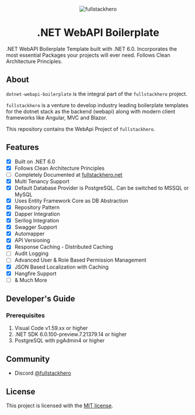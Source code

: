 <p align="center">
    <img src="https://codewithmukesh.com/wp-content/uploads/2021/08/fullstackhero-banner.jpg" alt="fullstackhero">
<h1 align="center">.NET WebAPI Boilerplate</h1>
</p>

.NET WebAPI Boilerplate Template built with .NET 6.0. Incorporates the most essential Packages your projects will ever need. Follows Clean Architecture Principles.

## About
 
`dotnet-webapi-boilerplate` is the integral part of the `fullstackhero` project.

`fullstackhero` is a venture to develop industry leading boilerplate templates for the dotnet stack as the backend (webapi) along with modern client frameworks like Angular, MVC and Blazor.

This repository contains the WebApi Project of `fullstackhero`.

## Features

- [x] Built on .NET 6.0
- [x] Follows Clean Architecture Principles
- [ ] Completely Documented at [fullstackhero.net](https://fullstackhero.net)
- [x] Multi Tenancy Support
- [x] Default Database Provider is PostgreSQL. Can be switched to MSSQL or MySQL
- [x] Uses Entity Framework Core as DB Abstraction
- [x] Repository Pattern
- [x] Dapper Integration
- [x] Serilog Integration
- [x] Swagger Support
- [x] Automapper
- [x] API Versioning
- [x] Response Caching - Distributed Caching
- [ ] Audit Logging
- [ ] Advanced User & Role Based Permission Management
- [x] JSON Based Localization with Caching
- [x] Hangfire Support 
- [ ] & Much More

## Developer's Guide

### Prerequisites
1. Visual Code v1.59.xx or higher
2. .NET SDK 6.0.100-preview.7.21379.14 or higher
3. PostgreSQL with pgAdmin4 or higher

## Community

- Discord [@fullstackhero](https://discord.gg/gdgHRt4mMw)

## License

This project is licensed with the [MIT license](LICENSE).
